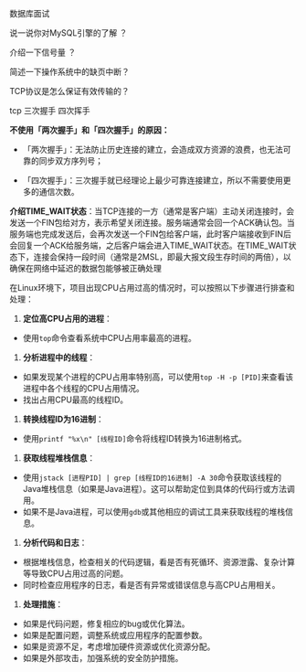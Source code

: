 数据库面试

说一说你对MySQL引擎的了解 ？

介绍一下信号量 ？

简述一下操作系统中的缺页中断？

TCP协议是怎么保证有效传输的？





tcp 三次握手 四次挥手

**不使用「两次握手」和「四次握手」的原因：**

- 「两次握手」：无法防止历史连接的建立，会造成双方资源的浪费，也无法可靠的同步双方序列号；

- 「四次握手」：三次握手就已经理论上最少可靠连接建立，所以不需要使用更多的通信次数。

  

**介绍TIME_WAIT状态**：当TCP连接的一方（通常是客户端）主动关闭连接时，会发送一个FIN包给对方，表示希望关闭连接。服务端通常会回一个ACK确认包。当服务端也完成发送后，会再次发送一个FIN包给客户端，此时客户端接收到FIN后会回复一个ACK给服务端，之后客户端会进入TIME_WAIT状态。在TIME_WAIT状态下，连接会保持一段时间（通常是2MSL，即最大报文段生存时间的两倍），以确保在网络中延迟的数据包能够被正确处理





在Linux环境下，项目出现CPU占用过高的情况时，可以按照以下步骤进行排查和处理：

1. **定位高CPU占用的进程**：

- 使用`top`命令查看系统中CPU占用率最高的进程。

1. **分析进程中的线程**：

- 如果发现某个进程的CPU占用率特别高，可以使用`top -H -p [PID]`来查看该进程中各个线程的CPU占用情况。
- 找出占用CPU最高的线程ID。

1. **转换线程ID为16进制**：

- 使用`printf "%x\n" [线程ID]`命令将线程ID转换为16进制格式。

1. **获取线程堆栈信息**：

- 使用`jstack [进程PID] | grep [线程ID的16进制] -A 30`命令获取该线程的Java堆栈信息（如果是Java进程）。这可以帮助定位到具体的代码行或方法调用。
- 如果不是Java进程，可以使用`gdb`或其他相应的调试工具来获取线程的堆栈信息。

1. **分析代码和日志**：

- 根据堆栈信息，检查相关的代码逻辑，看是否有死循环、资源泄露、复杂计算等导致CPU占用过高的问题。
- 同时检查应用程序的日志，看是否有异常或错误信息与高CPU占用相关。

1. **处理措施**：

- 如果是代码问题，修复相应的bug或优化算法。
- 如果是配置问题，调整系统或应用程序的配置参数。
- 如果是资源不足，考虑增加硬件资源或优化资源分配。
- 如果是外部攻击，加强系统的安全防护措施。

